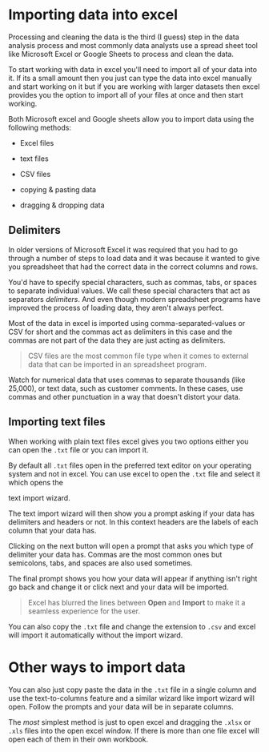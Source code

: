 # Importing data into excel

Processing and cleaning the data is the third (I guess) step in the data analysis process and most commonly data analysts use a spread sheet tool like Microsoft Excel or Google Sheets to process and clean the data.

To start working with data in excel you'll need to import all of your data into it. If its a small amount then you just can type the data into excel manually and start working on it but if you are working with larger datasets then excel provides you the option to import all of your files at once and then start working.

Both Microsoft excel and Google sheets allow you to import data using the following methods:

- Excel files

- text files

- CSV files

- copying & pasting data

- dragging & dropping data

## Delimiters

In older versions of Microsoft Excel it was required that you had to go through a number of steps to load data and it was because it wanted to give you spreadsheet that had the correct data in the correct columns and rows.

You'd have to specify special characters, such as commas, tabs, or spaces to separate individual values. We call these special characters that act as separators *delimiters*. And even though modern spreadsheet programs have improved the process of loading data, they aren't always perfect.

Most of the data in excel is imported using comma-separated-values or CSV for short and the commas act as delimiters in this case and the commas are not part of the data they are just acting as delimiters.

> CSV files are the most common file type when it comes to external data that can be imported in an spreadsheet program.

Watch for numerical data that uses commas to separate thousands (like 25,000), or text data, such as customer comments. In these cases, use commas and other punctuation in a way that doesn't distort your data.

## Importing text files

When working with plain text files excel gives you two options either you can open the `.txt` file or you can import it.

By default all `.txt` files open in the preferred text editor on your operating system and not in excel. You can use excel to open the `.txt` file and select it which opens the

text import wizard.

The text import wizard will then show you a prompt asking if your data has delimiters and headers or not. In this context headers are the labels of each column that your data has.

Clicking on the next button will open a prompt that asks you which type of delimiter your data has. Commas are the most common ones but semicolons, tabs, and spaces are also used sometimes.

The final prompt shows you how your data will appear if anything isn't right go back and change it or click next and your data will be imported.

> Excel has blurred the lines between **Open** and **Import** to make it a seamless experience for the user.

You can also copy the `.txt` file and change the extension to `.csv` and excel will import it automatically without the import wizard.

# Other ways to import data

You can also just copy paste the data in the  `.txt` file in a single column and use the text-to-columns feature and a similar wizard like import wizard will open. Follow the prompts and your data will be in separate columns.

The *most* simplest method is just to open excel and dragging the `.xlsx` or `.xls` files into the open excel window. If there is more than one file excel will open each of them in their own workbook.